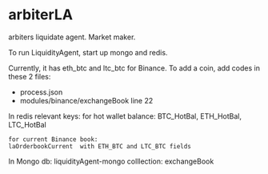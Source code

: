 # arbiterLA
arbiters liquidate agent. Market maker.

To run LiquidityAgent, start up mongo and redis.

Currently, it has eth_btc and ltc_btc for Binance.
To add a coin, add codes in these 2 files:
- process.json
- modules/binance/exchangeBook line 22

In redis
relevant keys:
	for hot wallet balance:
	BTC_HotBal, ETH_HotBal, LTC_HotBal

	for current Binance book:
	laOrderbookCurrent  with ETH_BTC and LTC_BTC fields


In Mongo
db: liquidityAgent-mongo
colllection: exchangeBook

